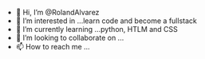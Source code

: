 - 👋 Hi, I’m @RolandAlvarez
- 👀 I’m interested in ...learn code and become a fullstack
- 🌱 I’m currently learning ...python, HTLM and CSS
- 💞️ I’m looking to collaborate on ...
- 📫 How to reach me ...

<!---
RolandAlvarez/RolandAlvarez is a ✨ special ✨ repository because its `README.md` (this file) appears on your GitHub profile.
You can click the Preview link to take a look at your changes.
--->
